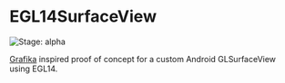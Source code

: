 # EGL14SurfaceView
![Stage: alpha](https://img.shields.io/badge/-alpha-red)

[Grafika](https://github.com/google/grafika) inspired proof of concept for a custom Android GLSurfaceView using EGL14.

